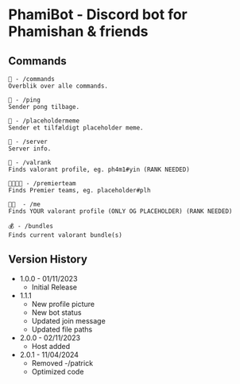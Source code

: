 # PhamiBot - Discord bot for Phamishan & friends

## Commands

```
🤖 - /commands
Overblik over alle commands.

🏓 - /ping
Sender pong tilbage.

🤣 - /placeholdermeme
Sender et tilfældigt placeholder meme.

📜 - /server
Server info.

🔫 - /valrank
Finds valorant profile, eg. ph4m1#yin (RANK NEEDED)

👨‍👨‍👦‍👦 - /premierteam
Finds Premier teams, eg. placeholder#plh

🫵🏾  - /me
Finds YOUR valorant profile (ONLY OG PLACEHOLDER) (RANK NEEDED)

💰 - /bundles
Finds current valorant bundle(s)
```

## Version History

-   1.0.0 - 01/11/2023
    -   Initial Release
-   1.1.1
    -   New profile picture
    -   New bot status
    -   Updated join message
    -   Updated file paths
-   2.0.0 - 02/11/2023
    -   Host added
-   2.0.1 - 11/04/2024
    -   Removed -/patrick
    -   Optimized code
